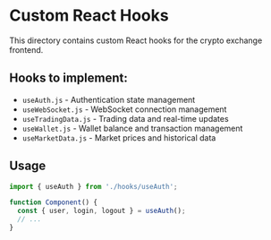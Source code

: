 # Custom React Hooks

This directory contains custom React hooks for the crypto exchange frontend.

## Hooks to implement:

- `useAuth.js` - Authentication state management
- `useWebSocket.js` - WebSocket connection management  
- `useTradingData.js` - Trading data and real-time updates
- `useWallet.js` - Wallet balance and transaction management
- `useMarketData.js` - Market prices and historical data

## Usage

```jsx
import { useAuth } from './hooks/useAuth';

function Component() {
  const { user, login, logout } = useAuth();
  // ...
}
```